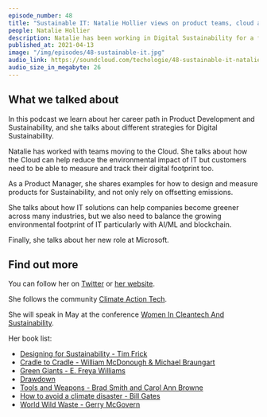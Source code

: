```yaml
---
episode_number: 48
title: "Sustainable IT: Natalie Hollier views on product teams, cloud and IT for Green"
people: Natalie Hollier
description: Natalie has been working in Digital Sustainability for a few years at ThoughtWorks, and recently joined  Microsoft to work on Sustainability Product Innovation.
published_at: 2021-04-13
image: "/img/episodes/48-sustainable-it.jpg"
audio_link: https://soundcloud.com/techologie/48-sustainable-it-natalie-hollier-views-on-product-teams-cloud-and-it-for-green
audio_size_in_megabyte: 26
---
```


## What we talked about

In this podcast we learn about her career path in Product Development and Sustainability, and she talks about different strategies for Digital Sustainability.

Natalie has worked with teams moving to the Cloud. She talks about how the Cloud can help reduce the environmental impact of IT but customers need to be able to measure and track their digital footprint too.

As a Product Manager, she shares examples for how to design and measure products for Sustainability, and not only rely on offsetting emissions.

She talks about how IT solutions can help companies become greener across many industries, but we also need to balance the growing environmental footprint of IT particularly with AI/ML and blockchain. 

Finally, she talks about her new role at Microsoft.

## Find out more

You can follow her on [Twitter](https://twitter.com/nataliehollier) or [her website](https://www.nataliehollier.com/).

She follows the community [Climate Action Tech](https://climateaction.tech/).

She will speak in May at the conference [Women In Cleantech And Sustainability](https://www.womenincleantechsustainability.org/wcs-talks/part-3/).

Her book list:

* [Designing for Sustainability - Tim Frick](https://www.oreilly.com/library/view/designing-for-sustainability/9781491935767/)
* [Cradle to Cradle - William McDonough & Michael Braungart](http://www.cradletocradle.com/)
* [Green Giants - E. Freya Williams](https://www.goodreads.com/book/show/23875817-green-giants)
* [Drawdown](https://www.drawdown.org/the-book)
* [Tools and Weapons - Brad Smith and Carol Ann Browne](https://news.microsoft.com/on-the-issues/tools-and-weapons/)
* [How to avoid a climate disaster - Bill Gates](https://www.gatesnotes.com/Energy/My-new-climate-book-is-finally-here)
* [World Wild Waste - Gerry McGovern](https://gerrymcgovern.com/books/world-wide-waste/)
